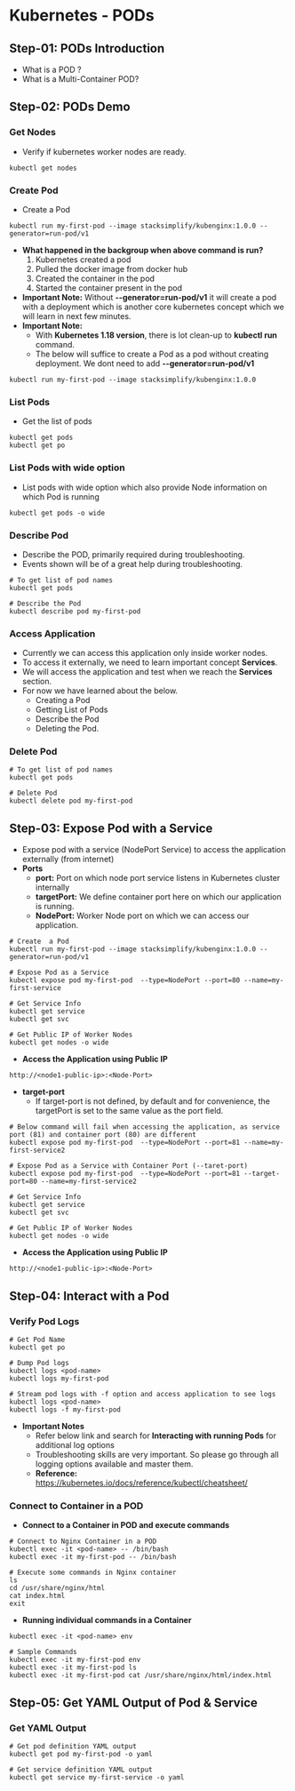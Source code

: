 # Kubernetes  - PODs

## Step-01: PODs Introduction
- What is a POD ?
- What is a Multi-Container POD?

## Step-02: PODs Demo
### Get Nodes
- Verify if kubernetes worker nodes are ready. 
```
kubectl get nodes
```

### Create Pod
- Create a Pod
```
kubectl run my-first-pod --image stacksimplify/kubenginx:1.0.0 --generator=run-pod/v1
```
- **What happened in the backgroup when above command is run?**
  1. Kubernetes created a pod
  2. Pulled the docker image from docker hub
  3. Created the container in the pod
  4. Started the container present in the pod
- **Important Note:** Without **--generator=run-pod/v1** it will create a pod with a deployment which is another core kubernetes concept which we will learn in next few minutes. 
- **Important Note:**
  - With **Kubernetes 1.18 version**, there is lot clean-up to **kubectl run** command.
  - The below will suffice to create a Pod as a pod without creating deployment. We dont need to add **--generator=run-pod/v1**
```
kubectl run my-first-pod --image stacksimplify/kubenginx:1.0.0
```  

### List Pods
- Get the list of pods
```
kubectl get pods
kubectl get po
```

### List Pods with wide option
- List pods with wide option which also provide Node information on which Pod is running
```
kubectl get pods -o wide
```

### Describe Pod
- Describe the POD, primarily required during troubleshooting. 
- Events shown will be of a great help during troubleshooting. 
```
# To get list of pod names
kubectl get pods

# Describe the Pod
kubectl describe pod my-first-pod 
```

### Access Application
- Currently we can access this application only inside worker nodes. 
- To access it externally, we need to learn important concept **Services**. 
- We will access the application and test when we reach the **Services** section.
- For now we have learned about the below. 
  - Creating a Pod
  - Getting List of Pods
  - Describe the Pod
  - Deleting the Pod.


### Delete Pod
```
# To get list of pod names
kubectl get pods

# Delete Pod
kubectl delete pod my-first-pod
```


## Step-03: Expose Pod with a Service
- Expose pod with a service (NodePort Service) to access the application externally (from internet)
- **Ports**
  - **port:** Port on which node port service listens in Kubernetes cluster internally
  - **targetPort:** We define container port here on which our application is running.
  - **NodePort:** Worker Node port on which we can access our application.
```
# Create  a Pod
kubectl run my-first-pod --image stacksimplify/kubenginx:1.0.0 --generator=run-pod/v1

# Expose Pod as a Service
kubectl expose pod my-first-pod  --type=NodePort --port=80 --name=my-first-service

# Get Service Info
kubectl get service
kubectl get svc

# Get Public IP of Worker Nodes
kubectl get nodes -o wide
```
- **Access the Application using Public IP**
```
http://<node1-public-ip>:<Node-Port>
```

- **target-port**
  -  If target-port is not defined, by default and for convenience, the targetPort is set to the same value as the port field.

```
# Below command will fail when accessing the application, as service port (81) and container port (80) are different
kubectl expose pod my-first-pod  --type=NodePort --port=81 --name=my-first-service2     

# Expose Pod as a Service with Container Port (--taret-port)
kubectl expose pod my-first-pod  --type=NodePort --port=81 --target-port=80 --name=my-first-service2

# Get Service Info
kubectl get service
kubectl get svc

# Get Public IP of Worker Nodes
kubectl get nodes -o wide
```
- **Access the Application using Public IP**
```
http://<node1-public-ip>:<Node-Port>
```

## Step-04: Interact with a Pod

### Verify Pod Logs
```
# Get Pod Name
kubectl get po

# Dump Pod logs
kubectl logs <pod-name>
kubectl logs my-first-pod

# Stream pod logs with -f option and access application to see logs
kubectl logs <pod-name>
kubectl logs -f my-first-pod
```
- **Important Notes**
  - Refer below link and search for **Interacting with running Pods** for additional log options
  - Troubleshooting skills are very important. So please go through all logging options available and master them.
  - **Reference:** https://kubernetes.io/docs/reference/kubectl/cheatsheet/

### Connect to Container in a POD
- **Connect to a Container in POD and execute commands**
```
# Connect to Nginx Container in a POD
kubectl exec -it <pod-name> -- /bin/bash
kubectl exec -it my-first-pod -- /bin/bash

# Execute some commands in Nginx container
ls
cd /usr/share/nginx/html
cat index.html
exit
```

- **Running individual commands in a Container**
```
kubectl exec -it <pod-name> env

# Sample Commands
kubectl exec -it my-first-pod env
kubectl exec -it my-first-pod ls
kubectl exec -it my-first-pod cat /usr/share/nginx/html/index.html
```
## Step-05: Get YAML Output of Pod & Service
### Get YAML Output
```
# Get pod definition YAML output
kubectl get pod my-first-pod -o yaml   

# Get service definition YAML output
kubectl get service my-first-service -o yaml   
```